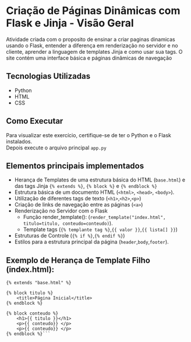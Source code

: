 # Criação de Páginas Dinâmicas com Flask e Jinja - Visão Geral

Atividade criada com o proposito de ensinar a criar paginas dinamicas usando o Flask, entender a diferença em renderização no servidor e no cliente, aprender a linguagem de templates Jinja e como usar sua tags.
O site contém uma interface básica e páginas dinâmicas de navegação

## Tecnologias Utilizadas
* Python
* HTML
* CSS

## Como Executar
Para visualizar este exercício, certifique-se de ter o Python e o Flask instalados.<br>
Depois execute o arquivo principal `app.py`

## Elementos principais implementados
* Herança de Templates de uma estrutura básica do HTML (`base.html`) e das tags Jinja `{% extends %}`, `{% block %}` e `{% endblock %}`
* Estrutura básica de um documento HTML (`<html>`, `<head>`, `<body>`).
* Utilização de diferentes tags de texto (`<h1>`,`<h2>`,`<p>`)
* Criação de links de navegação entre as páginas (`<a>`)
* Renderização no Servidor com o Flask
    * Função render_template(): (`render_template("index.html", titulo=titulo, conteudo=conteudo)`).
    * Template tags (`{% templante tag %}`,`{{ valor }}`,`{{ lista[] }}`)
* Estruturas de Controle (`{% if %}`,`{% endif %}`)
* Estilos para a estrutura principal da página (`header`,`body`,`footer`).

## Exemplo de Herança de Template Filho (index.html):
```
{% extends "base.html" %}

{% block titulo %}
    <title>Página Inicial</title>
{% endblock %}

{% block conteudo %}
    <h1>{{ titulo }}</h1>
    <p>{{ conteudo}} </p>
    <p>{{ conteudo}} </p>
{% endblock %}``` 


